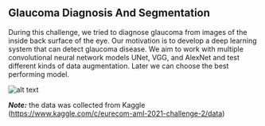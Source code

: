 ## Glaucoma Diagnosis And Segmentation

During this challenge, we tried to diagnose glaucoma from images of the inside back surface of the eye. Our motivation is to
develop a deep learning system that can detect glaucoma disease. We aim to work with multiple convolutional neural network
models UNet, VGG, and AlexNet and test different kinds of data augmentation. Later we can choose the best performing
model.

![alt text](https://www.mdpi.com/applsci/applsci-10-04916/article_deploy/html/images/applsci-10-04916-g001.png)

___Note:___ the data was collected from Kaggle (https://www.kaggle.com/c/eurecom-aml-2021-challenge-2/data)
